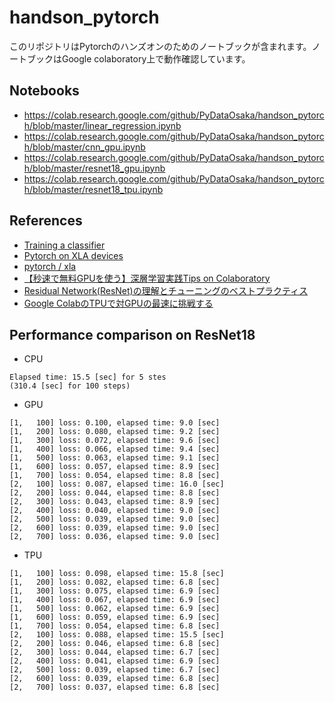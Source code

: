 # handson_pytorch

このリポジトリはPytorchのハンズオンのためのノートブックが含まれます。ノートブックはGoogle colaboratory上で動作確認しています。

## Notebooks
* https://colab.research.google.com/github/PyDataOsaka/handson_pytorch/blob/master/linear_regression.ipynb
* https://colab.research.google.com/github/PyDataOsaka/handson_pytorch/blob/master/cnn_gpu.ipynb
* https://colab.research.google.com/github/PyDataOsaka/handson_pytorch/blob/master/resnet18_gpu.ipynb
* https://colab.research.google.com/github/PyDataOsaka/handson_pytorch/blob/master/resnet18_tpu.ipynb

## References
* [Training a classifier](https://pytorch.org/tutorials/beginner/blitz/cifar10_tutorial.html)
* [Pytorch on XLA devices](http://pytorch.org/xla/release/1.5/index.html)
* [pytorch / xla](https://github.com/pytorch/xla/)
* [【秒速で無料GPUを使う】深層学習実践Tips on Colaboratory](https://qiita.com/tomo_makes/items/b3c60b10f7b25a0a5935)
* [Residual Network(ResNet)の理解とチューニングのベストプラクティス](https://deepage.net/amp/deep_learning/2016/11/30/resnet/)
* [Google ColabのTPUで対GPUの最速に挑戦する](https://qiita.com/koshian2/items/fb989cebe0266d1b32fc)

## Performance comparison on ResNet18

* CPU

```
Elapsed time: 15.5 [sec] for 5 stes
(310.4 [sec] for 100 steps)
```

* GPU

```
[1,   100] loss: 0.100, elapsed time: 9.0 [sec]
[1,   200] loss: 0.080, elapsed time: 9.2 [sec]
[1,   300] loss: 0.072, elapsed time: 9.6 [sec]
[1,   400] loss: 0.066, elapsed time: 9.4 [sec]
[1,   500] loss: 0.063, elapsed time: 9.1 [sec]
[1,   600] loss: 0.057, elapsed time: 8.9 [sec]
[1,   700] loss: 0.054, elapsed time: 8.8 [sec]
[2,   100] loss: 0.087, elapsed time: 16.0 [sec]
[2,   200] loss: 0.044, elapsed time: 8.8 [sec]
[2,   300] loss: 0.043, elapsed time: 8.9 [sec]
[2,   400] loss: 0.040, elapsed time: 9.0 [sec]
[2,   500] loss: 0.039, elapsed time: 9.0 [sec]
[2,   600] loss: 0.039, elapsed time: 9.0 [sec]
[2,   700] loss: 0.036, elapsed time: 9.0 [sec]
```

* TPU

```
[1,   100] loss: 0.098, elapsed time: 15.8 [sec]
[1,   200] loss: 0.082, elapsed time: 6.8 [sec]
[1,   300] loss: 0.075, elapsed time: 6.9 [sec]
[1,   400] loss: 0.067, elapsed time: 6.9 [sec]
[1,   500] loss: 0.062, elapsed time: 6.9 [sec]
[1,   600] loss: 0.059, elapsed time: 6.9 [sec]
[1,   700] loss: 0.054, elapsed time: 6.8 [sec]
[2,   100] loss: 0.088, elapsed time: 15.5 [sec]
[2,   200] loss: 0.046, elapsed time: 6.8 [sec]
[2,   300] loss: 0.044, elapsed time: 6.7 [sec]
[2,   400] loss: 0.041, elapsed time: 6.9 [sec]
[2,   500] loss: 0.039, elapsed time: 6.7 [sec]
[2,   600] loss: 0.039, elapsed time: 6.8 [sec]
[2,   700] loss: 0.037, elapsed time: 6.8 [sec]
```
